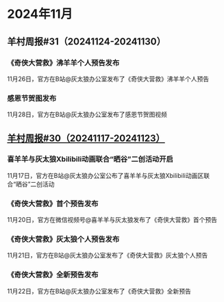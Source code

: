 # 2024年11月
## 羊村周报#31（20241124-20241130）
### 《奇侠大营救》沸羊羊个人预告发布
11月26日，官方在B站@灰太狼办公室发布了《奇侠大营救》沸羊羊个人预告
### 感恩节贺图发布
11月28日，官方在B站@灰太狼办公室发布了感恩节贺图视频
## [羊村周报#30（20241117-20241123）](https://www.bilibili.com/video/BV1KcBxYXEQ7/)
### 喜羊羊与灰太狼Xbilibili动画联合“晒谷”二创活动开启
11月17日，官方在B站@灰太狼办公室公布了喜羊羊与灰太狼Xbilibili动画区联合“晒谷”二创活动
### 《奇侠大营救》首个预告发布
11月20日，官方在微信视频号@喜羊羊与灰太狼发布了《奇侠大营救》首个预告
### 《奇侠大营救》灰太狼个人预告发布
11月21日，官方在B站@灰太狼办公室发布了《奇侠大营救》灰太狼个人预告
### 《奇侠大营救》全新预告发布
11月22日，官方在B站@灰太狼办公室发布了《奇侠大营救》全新预告